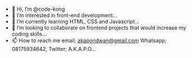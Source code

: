 - 👋 Hi, I’m @code-kong
- 👀 I’m interested in front-end development...
- 🌱 I’m currently learning HTML, CSS and Javascript...
- 💞️ I’m looking to collaborate on  frontend projects that would increase my coding skills...
- 📫 How to reach me email; akaporidwan@gmail.com Whatsapp; 08175934642,  Twitter; A.K.A.P.O...

<!---
code-kong/code-kong is a ✨ special ✨ repository because its `README.md` (this file) appears on your GitHub profile.
You can click the Preview link to take a look at your changes.
--->
